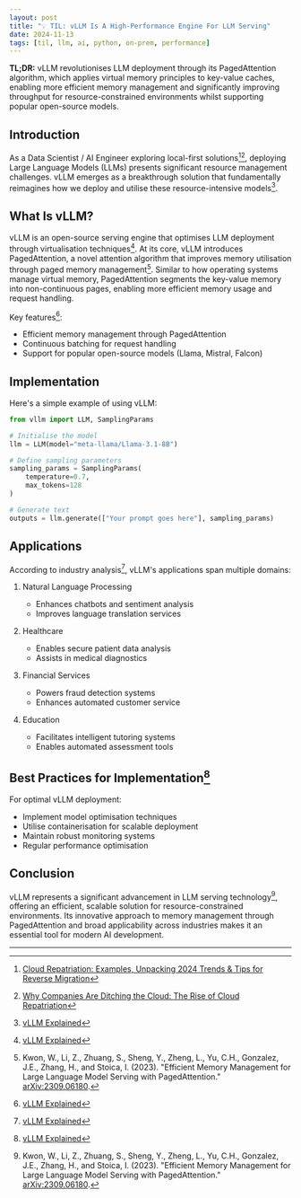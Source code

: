 ```yaml
---
layout: post
title: "💡 TIL: vLLM Is A High-Performance Engine For LLM Serving"
date: 2024-11-13
tags: [til, llm, ai, python, on-prem, performance]
---
```


**TL;DR:** vLLM revolutionises LLM deployment through its PagedAttention
algorithm, which applies virtual memory principles to key-value caches, enabling
more efficient memory management and significantly improving throughput for
resource-constrained environments whilst supporting popular open-source models.

<!--more-->

## Introduction

As a Data Scientist / AI Engineer exploring local-first solutions[^1][^2],
deploying Large Language Models (LLMs) presents significant resource management
challenges. vLLM emerges as a breakthrough solution that fundamentally
reimagines how we deploy and utilise these resource-intensive models[^4].

## What Is vLLM?

vLLM is an open-source serving engine that optimises LLM deployment through
virtualisation techniques[^4]. At its core, vLLM introduces PagedAttention, a
novel attention algorithm that improves memory utilisation through paged memory
management[^3]. Similar to how operating systems manage virtual memory,
PagedAttention segments the key-value memory into non-continuous pages, enabling
more efficient memory usage and request handling.

Key features[^4]:

- Efficient memory management through PagedAttention
- Continuous batching for request handling
- Support for popular open-source models (Llama, Mistral, Falcon)

## Implementation

Here's a simple example of using vLLM:

```python
from vllm import LLM, SamplingParams

# Initialise the model
llm = LLM(model="meta-llama/Llama-3.1-8B")

# Define sampling parameters
sampling_params = SamplingParams(
    temperature=0.7,
    max_tokens=128
)

# Generate text
outputs = llm.generate(["Your prompt goes here"], sampling_params)
```

## Applications

According to industry analysis[^4], vLLM's applications span multiple domains:

1. Natural Language Processing
   - Enhances chatbots and sentiment analysis
   - Improves language translation services

2. Healthcare
   - Enables secure patient data analysis
   - Assists in medical diagnostics

3. Financial Services
   - Powers fraud detection systems
   - Enhances automated customer service

4. Education
   - Facilitates intelligent tutoring systems
   - Enables automated assessment tools

## Best Practices for Implementation[^4]

For optimal vLLM deployment:

- Implement model optimisation techniques
- Utilise containerisation for scalable deployment
- Maintain robust monitoring systems
- Regular performance optimisation

## Conclusion

vLLM represents a significant advancement in LLM serving technology[^3],
offering an efficient, scalable solution for resource-constrained environments.
Its innovative approach to memory management through PagedAttention and broad
applicability across industries makes it an essential tool for modern AI
development.

---

[^1]: [Cloud Repatriation: Examples, Unpacking 2024 Trends & Tips for Reverse Migration](https://www.puppet.com/blog/cloud-repatriation)

[^2]: [Why Companies Are Ditching the Cloud: The Rise of Cloud Repatriation](https://thenewstack.io/why-companies-are-ditching-the-cloud-the-rise-of-cloud-repatriation/)

[^3]: Kwon, W., Li, Z., Zhuang, S., Sheng, Y., Zheng, L., Yu, C.H., Gonzalez,
    J.E., Zhang, H., and Stoica, I. (2023). "Efficient Memory Management for
    Large Language Model Serving with PagedAttention."
    [arXiv:2309.06180](https://arxiv.org/abs/2309.06180).

[^4]: [vLLM Explained](https://aijobs.net/insights/vllm-explained/)
